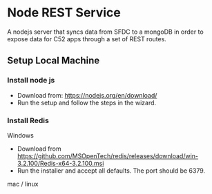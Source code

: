 # Node REST Service
A nodejs server that syncs data from SFDC to a mongoDB in order to expose data for C52 apps through a set of REST routes.

## Setup Local Machine
### Install node js
* Download from: https://nodejs.org/en/download/
* Run the setup and follow the steps in the wizard.

### Install Redis
Windows
* Download from https://github.com/MSOpenTech/redis/releases/download/win-3.2.100/Redis-x64-3.2.100.msi
* Run the installer and accept all defaults.  The port should be 6379.

mac / linux